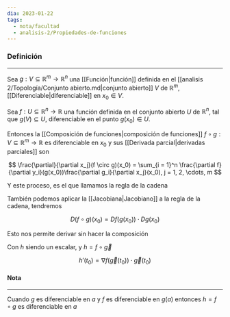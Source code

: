 ```yaml
---
dia: 2023-01-22
tags:
  - nota/facultad
  - analisis-2/Propiedades-de-funciones
---
```

### Definición
---
Sea $g : V \subseteq \mathbb{R}^m \to \mathbb{R}^n$ una [[Función|función]] definida en el [[analisis 2/Topología/Conjunto abierto.md|conjunto abierto]] $V$ de $\mathbb{R}^m$, [[Diferenciable|diferenciable]] en $x_0 \in V$.

Sea $f : U \subseteq \mathbb{R}^n \to \mathbb{R}$ una función definida en el conjunto abierto $U$ de $\mathbb{R}^n$, tal que $g(V) \subseteq U$, diferenciable en el punto $g(x_0) \in U$.

Entonces la [[Composición de funciones|composición de funciones]] $f \circ g: V \subseteq \mathbb{R}^m \to \mathbb{R}$ es diferenciable en $x_0$ y sus [[Derivada parcial|derivadas parciales]] son

$$ \frac{\partial}{\partial x_j}(f \circ g)(x_0) = \sum_{i = 1}^n \frac{\partial f}{\partial y_i}(g(x_0))\frac{\partial g_i}{\partial x_j}(x_0), j = 1, 2, \cdots, m $$

Y este proceso, es el que llamamos la regla de la cadena

También podemos aplicar la [[Jacobiana|Jacobiano]] a la regla de la cadena, tendremos

$$ D(f \circ g)(x_0) = Df(g(x_0)) \cdot Dg(x_0) $$

Esto nos permite derivar sin hacer la composición

Con $h$ siendo un escalar, y $h = f \circ \vec{g}$ 

$$ h'(t_0) = \nabla f(\vec{g}(t_0)) \cdot \vec{g}(t_0) $$

#### Nota
---
Cuando $g$ es diferenciable en $a$ y $f$ es diferenciable en $g(a)$ entonces $h = f \circ g$ es diferenciable en $a$